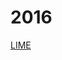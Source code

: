 # 2016
[LIME](https://www.oreilly.com/learning/introduction-to-local-interpretable-model-agnostic-explanations-lime)
